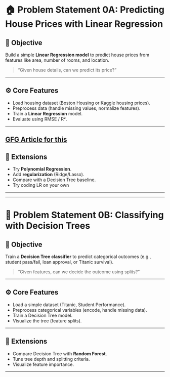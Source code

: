 # 🏠 Problem Statement 0A: Predicting House Prices with Linear Regression

## 🎯 Objective

Build a simple **Linear Regression model** to predict house prices from features like area, number of rooms, and location.

> “Given house details, can we predict its price?”

---

## ⚙️ Core Features

* Load housing dataset (Boston Housing or Kaggle housing prices).
* Preprocess data (handle missing values, normalize features).
* Train a **Linear Regression** model.
* Evaluate using RMSE / R².

---

## [GFG Article for this](https://www.geeksforgeeks.org/machine-learning/house-price-prediction-using-machine-learning-in-python/)

## 🚀 Extensions

* Try **Polynomial Regression**.
* Add **regularization** (Ridge/Lasso).
* Compare with a Decision Tree baseline.
* Try coding LR on your own

---

---

# 🌳 Problem Statement 0B: Classifying with Decision Trees

## 🎯 Objective

Train a **Decision Tree classifier** to predict categorical outcomes (e.g., student pass/fail, loan approval, or Titanic survival).

> “Given features, can we decide the outcome using splits?”

---

## ⚙️ Core Features

* Load a simple dataset (Titanic, Student Performance).
* Preprocess categorical variables (encode, handle missing data).
* Train a Decision Tree model.
* Visualize the tree (feature splits).

---

## 🚀 Extensions

* Compare Decision Tree with **Random Forest**.
* Tune tree depth and splitting criteria.
* Visualize feature importance.

---